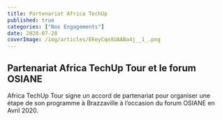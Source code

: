```yaml
---
title: Partenariat Africa TechUp
published: true
categories: ["Nos Engagements"]
date: 2020-07-28
coverImage: /img/articles/EKeyCqeXUAABa4j__1_.png
---
```


## Partenariat Africa TechUp Tour et le forum OSIANE

Africa TechUp Tour signe un accord de partenariat pour organiser une étape de son programme à Brazzaville à l’occasion du forum OSIANE en Avril 2020.



